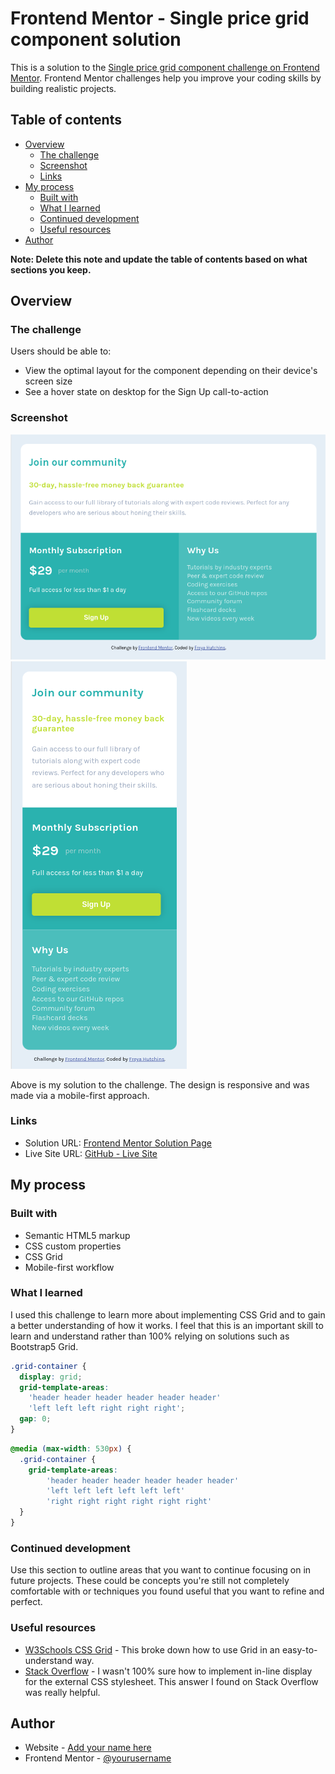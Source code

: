 # Frontend Mentor - Single price grid component solution

This is a solution to the [Single price grid component challenge on Frontend Mentor](https://www.frontendmentor.io/challenges/single-price-grid-component-5ce41129d0ff452fec5abbbc). Frontend Mentor challenges help you improve your coding skills by building realistic projects. 

## Table of contents

- [Overview](#overview)
  - [The challenge](#the-challenge)
  - [Screenshot](#screenshot)
  - [Links](#links)
- [My process](#my-process)
  - [Built with](#built-with)
  - [What I learned](#what-i-learned)
  - [Continued development](#continued-development)
  - [Useful resources](#useful-resources)
- [Author](#author)

**Note: Delete this note and update the table of contents based on what sections you keep.**

## Overview

### The challenge

Users should be able to:

- View the optimal layout for the component depending on their device's screen size
- See a hover state on desktop for the Sign Up call-to-action

### Screenshot

![Desktop Screenshot](./images/desktop_screenshot.png)
![Mobile Screenshot](./images/mobile_screenshot.png)

Above is my solution to the challenge. The design is responsive and was made via a mobile-first approach. 

### Links

- Solution URL: [Frontend Mentor Solution Page](https://www.frontendmentor.io/solutions/single-price-grid-component-solution-uX04H48C5r)
- Live Site URL: [GitHub - Live Site](https://fhutchins.github.io/single-price-grid/)

## My process

### Built with

- Semantic HTML5 markup
- CSS custom properties
- CSS Grid
- Mobile-first workflow

### What I learned

I used this challenge to learn more about implementing CSS Grid and to gain a better understanding of how it works. 
I feel that this is an important skill to learn and understand rather than 100% relying on solutions such as Bootstrap5 Grid.

```css
.grid-container {
  display: grid;
  grid-template-areas:
    'header header header header header header'
    'left left left right right right';
  gap: 0;
}
```

```css
@media (max-width: 530px) {
  .grid-container {
    grid-template-areas:
        'header header header header header header'
        'left left left left left left'
        'right right right right right right'
  }
}
```

### Continued development

Use this section to outline areas that you want to continue focusing on in future projects. These could be concepts you're still not completely comfortable with or techniques you found useful that you want to refine and perfect.

### Useful resources

- [W3Schools CSS Grid](https://www.w3schools.com/css/css_grid.asp) - This broke down how to use Grid in an easy-to-understand way.
- [Stack Overflow](https://stackoverflow.com/a/17777874) - I wasn't 100% sure how to implement in-line display for the external CSS stylesheet. This answer I found on Stack Overflow was really helpful.


## Author

- Website - [Add your name here](https://www.your-site.com)
- Frontend Mentor - [@yourusername](https://www.frontendmentor.io/profile/yourusername)
